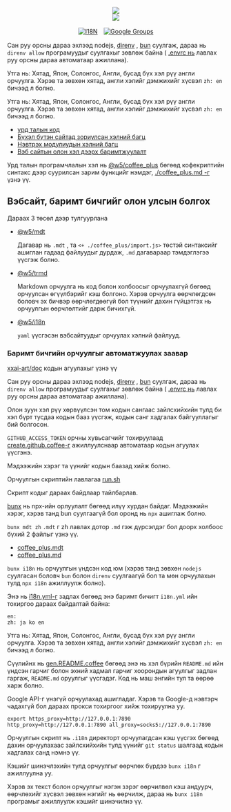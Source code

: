 <p align="center"><a href="https://xxai.art"><img src="https://cdn.jsdelivr.net/gh/xxai-art/doc/logo.svg"/></a><br/><a href="https://xxai.art"><img src="https://cdn.jsdelivr.net/gh/xxai-art/doc/xxai.svg"/></a></p><p align="center"><a href="https://github.com/xxai-art/doc#readme"><img alt="I18N" src="https://cdn.jsdelivr.net/gh/wactax/img/t.svg"/></a>　<a href="https://groups.google.com/u/0/g/xxai-art"><img alt="Google Groups" src="https://cdn.jsdelivr.net/gh/wactax/img/g-groups.svg"/></a></p>

Сан руу орсны дараа эхлээд nodejs, [direnv](https://direnv.net) , [bun](https://github.com/oven-sh/bun) суулгаж, дараа нь `direnv allow` програмуудыг суулгахыг зөвлөж байна ( [.envrc нь](https://github.com/xxai-art/doc/blob/main/.envrc) лавлах руу орсны дараа автоматаар ажиллана).

Утга нь: Хятад, Япон, Солонгос, Англи, бусад бүх хэл рүү англи орчуулга. Хэрэв та зөвхөн хятад, англи хэлийг дэмжихийг хүсвэл `zh: en` бичээд л болно.

Утга нь: Хятад, Япон, Солонгос, Англи, бусад бүх хэл рүү англи орчуулга. Хэрэв та зөвхөн хятад, англи хэлийг дэмжихийг хүсвэл `zh: en` бичээд л болно.

* [урд талын код](https://github.com/xxai-art/web)
* [Бүхэл бүтэн сайтад зориулсан хэлний багц](https://github.com/xxai-art/web/tree/main/i18n)
* [Нэвтрэх модулиудын хэлний багц](https://github.com/wacpkg/user/tree/main/ui.i18n)
* [Вэб сайтын олон хэл дээрх баримтжуулалт](https://github.com/xxai-doc)

Урд талын програмчлалын хэл нь [@w5/coffee_plus](http://npmjs.com/@w5/coffee_plus) бөгөөд кофекриптийн синтакс дээр суурилсан зарим функцийг нэмдэг, [./coffee_plus.md -г](./coffee_plus.md) үзнэ үү.

## Вэбсайт, баримт бичгийг олон улсын болгох

Дараах 3 төсөл дээр тулгуурлана

* [@w5/mdt](https://www.npmjs.com/package/@w5/mdt)

  Дагавар нь `.mdt` , та `<+ ./coffee_plus/import.js>` төстэй синтаксийг ашиглан гадаад файлуудыг дурдаж, `.md` дагавараар тэмдэглэгээ үүсгэж болно.

* [@w5/trmd](https://www.npmjs.com/package/@w5/trmd)

  Markdown орчуулга нь код болон холбоосыг орчуулахгүй бөгөөд орчуулсан өгүүлбэрийг кэш болгоно. Хэрэв орчуулга өөрчлөгдсөн боловч эх бичвэр өөрчлөгдөөгүй бол түүнийг дахин гүйцэтгэх нь орчуулгын өөрчлөлтийг дарж бичихгүй.

* [@w5/i18n](https://www.npmjs.com/package/@w5/i18n)

  `yaml` үүсгэсэн вэбсайтуудыг орчуулах хэлний файлууд.

### Баримт бичгийн орчуулгыг автоматжуулах заавар

[xxai-art/doc](https://github.com/xxai-art/doc) кодын агуулахыг үзнэ үү

Сан руу орсны дараа эхлээд nodejs, [direnv](https://direnv.net) , [bun](https://github.com/oven-sh/bun) суулгаж, дараа нь `direnv allow` програмуудыг суулгахыг зөвлөж байна ( [.envrc нь](https://github.com/xxai-art/doc/blob/main/.envrc) лавлах руу орсны дараа автоматаар ажиллана).

Олон зуун хэл рүү хөрвүүлсэн том кодын сангаас зайлсхийхийн тулд би хэл бүрт тусдаа кодын бааз үүсгэж, кодын санг хадгалах байгууллагыг бий болгосон.

`GITHUB_ACCESS_TOKEN` орчны хувьсагчийг тохируулаад [create.github.coffee-г](https://github.com/xxai-art/doc/blob/main/create.github.coffee) ажиллуулснаар автоматаар кодын агуулах үүсгэнэ.

Мэдээжийн хэрэг та үүнийг кодын баазад хийж болно.

Орчуулгын скриптийн лавлагаа [run.sh](https://github.com/xxai-art/doc/blob/main/run.sh)

Скрипт кодыг дараах байдлаар тайлбарлав.

[bunx](https://bun.sh/docs/cli/bunx) нь npx-ийн орлуулалт бөгөөд илүү хурдан байдаг. Мэдээжийн хэрэг, хэрэв танд bun суулгаагүй бол оронд нь `npx` ашиглаж болно.

`bunx mdt zh` `.mdt` г zh лавлах дотор `.md` гэж дүрсэлдэг бол доорх холбоос бүхий 2 файлыг үзнэ үү.

* [coffee_plus.mdt](https://github.com/xxai-doc/zh/blob/main/coffee_plus.mdt)
* [coffee_plus.md](https://github.com/xxai-doc/zh/blob/main/coffee_plus.md)

`bunx i18n` нь орчуулгын үндсэн код юм (хэрэв танд зөвхөн `nodejs` суулгасан боловч `bun` болон `direnv` суулгаагүй бол та мөн орчуулахын тулд `npx i18n` ажиллуулж болно).

Энэ нь [i18n.yml-г](https://github.com/xxai-art/doc/blob/main/i18n.yml) задлах бөгөөд энэ баримт бичигт `i18n.yml` ийн тохиргоо дараах байдалтай байна:

```
en:
zh: ja ko en
```

Утга нь: Хятад, Япон, Солонгос, Англи, бусад бүх хэл рүү англи орчуулга. Хэрэв та зөвхөн хятад, англи хэлийг дэмжихийг хүсвэл `zh: en` бичээд л болно.

Сүүлийнх нь [gen.README.coffee](https://github.com/xxai-art/doc/blob/main/gen.README.coffee) бөгөөд энэ нь хэл бүрийн `README.md` ийн үндсэн гарчиг болон эхний хадмал гарчиг хоорондын агуулгыг задлан гаргаж, `README.md` оруулгыг үүсгэдэг. Код нь маш энгийн тул та өөрөө харж болно.

Google API-г үнэгүй орчуулахад ашигладаг. Хэрэв та Google-д нэвтэрч чадахгүй бол дараах прокси тохиргоог хийж тохируулна уу.

```
export https_proxy=http://127.0.0.1:7890 http_proxy=http://127.0.0.1:7890 all_proxy=socks5://127.0.0.1:7890
```

Орчуулгын скрипт нь `.i18n` директорт орчуулагдсан кэш үүсгэх бөгөөд дахин орчуулахаас зайлсхийхийн тулд үүнийг `git status` шалгаад кодын хадгалах санд нэмнэ үү.

Кэшийг шинэчлэхийн тулд орчуулгыг өөрчлөх бүрдээ `bunx i18n` г ажиллуулна уу.

Хэрэв эх текст болон орчуулгыг нэгэн зэрэг өөрчилвөл кэш андуурч, өөрчлөхийг хүсвэл зөвхөн нэгийг нь өөрчилж, дараа нь `bunx i18n` програмыг ажиллуулж кэшийг шинэчилнэ үү.
